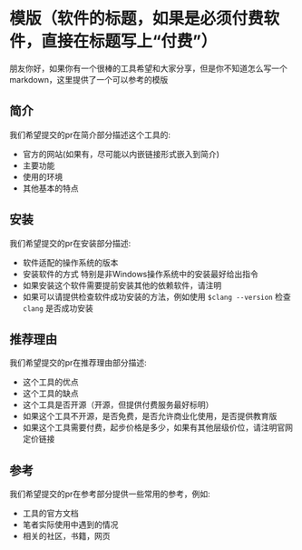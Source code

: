 # 模版（软件的标题，如果是必须付费软件，直接在标题写上“付费”）

朋友你好，如果你有一个很棒的工具希望和大家分享，但是你不知道怎么写一个markdown，这里提供了一个可以参考的模版

## 简介

我们希望提交的pr在简介部分描述这个工具的:

- 官方的网站(如果有，尽可能以内嵌链接形式嵌入到简介)
- 主要功能
- 使用的环境
- 其他基本的特点

## 安装

我们希望提交的pr在安装部分描述:

- 软件适配的操作系统的版本
- 安装软件的方式 特别是非Windows操作系统中的安装最好给出指令
- 如果安装这个软件需要提前安装其他的依赖软件，请注明
- 如果可以请提供检查软件成功安装的方法，例如使用 `$clang --version` 检查 `clang` 是否成功安装

## 推荐理由

我们希望提交的pr在推荐理由部分描述:

- 这个工具的优点
- 这个工具的缺点
- 这个工具是否开源（开源，但提供付费服务最好标明）
- 如果这个工具不开源，是否免费，是否允许商业化使用，是否提供教育版
- 如果这个工具需要付费，起步价格是多少，如果有其他层级价位，请注明官网定价链接

## 参考

我们希望提交的pr在参考部分提供一些常用的参考，例如:

- 工具的官方文档
- 笔者实际使用中遇到的情况
- 相关的社区，书籍，网页
